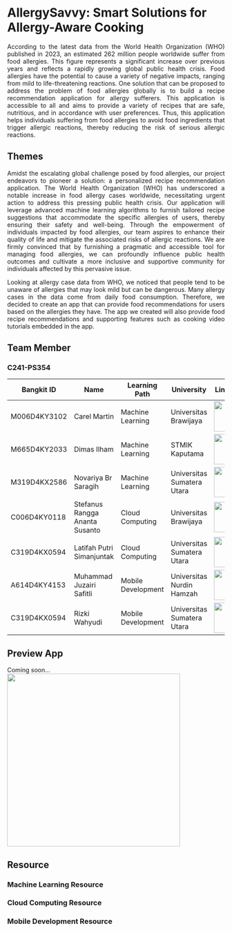 # AllergySavvy: Smart Solutions for Allergy-Aware Cooking
<p align="justify">According to the latest data from the World Health Organization (WHO) published in 2023, an estimated 262 million people worldwide suffer from food allergies. This figure represents a significant increase over previous years and reflects a rapidly growing global public health crisis.
Food allergies have the potential to cause a variety of negative impacts, ranging from mild to life-threatening reactions. One solution that can be proposed to address the problem of food allergies globally is to build a recipe recommendation application for allergy sufferers. This application is accessible to all and aims to provide a variety of recipes that are safe, nutritious, and in accordance with user preferences. Thus, this application helps individuals suffering from food allergies to avoid food ingredients that trigger allergic reactions, thereby reducing the risk of serious allergic reactions.</p>

## Themes
<p align="justify">Amidst the escalating global challenge posed by food allergies, our project endeavors to pioneer a solution: a personalized recipe recommendation application. The World Health Organization (WHO) has underscored a notable increase in food allergy cases worldwide, necessitating urgent action to address this pressing public health crisis. Our application will leverage advanced machine learning algorithms to furnish tailored recipe suggestions that accommodate the specific allergies of users, thereby ensuring their safety and well-being. Through the empowerment of individuals impacted by food allergies, our team aspires to enhance their quality of life and mitigate the associated risks of allergic reactions. We are firmly convinced that by furnishing a pragmatic and accessible tool for managing food allergies, we can profoundly influence public health outcomes and cultivate a more inclusive and supportive community for individuals affected by this pervasive issue.</p>

<p align="justify">Looking at allergy case data from WHO, we noticed that people tend to be unaware of allergies that may look mild but can be dangerous. Many allergy cases in the data come from daily food consumption. Therefore, we decided to create an app that can provide food recommendations for users based on the allergies they have. The app we created will also provide food recipe recommendations and supporting features such as cooking video tutorials embedded in the app.</p>

## Team Member
### C241-PS354
| Bangkit ID | Name | Learning Path | University |LinkedIn |
| ---      | ---       | ---       | ---       | ---       |
| M006D4KY3102   | Carel Martin | Machine Learning |  Universitas Brawijaya | <a href="https://www.linkedin.com/in/carel-martin/"><img src="https://seeklogo.com/images/L/linkedin-logo-F84AF05CFC-seeklogo.com.png" style="width: 70px;"></a> |
| M665D4KY2033   | Dimas Ilham | Machine Learning | STMIK Kaputama | <a href="https://www.linkedin.com/in/dimas-ilham/"><img src="https://seeklogo.com/images/L/linkedin-logo-F84AF05CFC-seeklogo.com.png" style="width: 70px;"></a> |
| M319D4KX2586   | Novariya Br Saragih | Machine Learning | Universitas Sumatera Utara | <a href="https://www.linkedin.com/in/novariyasaragih/"><img src="https://seeklogo.com/images/L/linkedin-logo-F84AF05CFC-seeklogo.com.png" style="width: 70px;"></a> |
| C006D4KY0118   | Stefanus Rangga Ananta Susanto | Cloud Computing | Universitas Brawijaya | <a href="http://linkedin.com/in/stefanusrangga"><img src="https://seeklogo.com/images/L/linkedin-logo-F84AF05CFC-seeklogo.com.png" style="width: 70px;"></a> |
| C319D4KX0594   | Latifah Putri Simanjuntak | Cloud Computing | Universitas Sumatera Utara |  <a href="https://www.linkedin.com/in/latifah-putri-simanjuntak-31b1432b9/"><img src="https://seeklogo.com/images/L/linkedin-logo-F84AF05CFC-seeklogo.com.png" style="width: 70px;"></a> |
| A614D4KY4153   | Muhammad Juzairi Safitli  | Mobile Development | Universitas Nurdin Hamzah |  <a href="https://www.linkedin.com/in/muhammad-juzairi-safitli-6226a228a/"><img src="https://seeklogo.com/images/L/linkedin-logo-F84AF05CFC-seeklogo.com.png" style="width: 70px;"></a> |
| C319D4KX0594   | Rizki Wahyudi | Mobile Development | Universitas Sumatera Utara |  <a href="https://www.linkedin.com/in/rizki-wahyudi7/"><img src="https://seeklogo.com/images/L/linkedin-logo-F84AF05CFC-seeklogo.com.png" style="width: 70px;"></a> |

## Preview App
Coming soon...
<br>
<img src="https://user-images.githubusercontent.com/74038190/229223263-cf2e4b07-2615-4f87-9c38-e37600f8381a.gif" width="400">

## Resource
### Machine Learning Resource

### Cloud Computing Resource

### Mobile Development Resource
